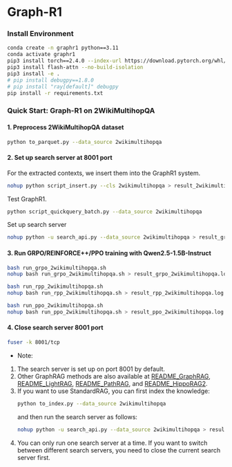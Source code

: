 # Graph-R1

### Install Environment
```bash
conda create -n graphr1 python==3.11
conda activate graphr1
pip3 install torch==2.4.0 --index-url https://download.pytorch.org/whl/cu124
pip3 install flash-attn --no-build-isolation
pip3 install -e .
# pip install debugpy==1.8.0
# pip install "ray[default]" debugpy
pip install -r requirements.txt
```

### Quick Start: Graph-R1 on 2WikiMultihopQA
#### 1. Preprocess 2WikiMultihopQA dataset
```bash
python to_parquet.py --data_source 2wikimultihopqa
```

#### 2. Set up search server at 8001 port
For the extracted contexts, we insert them into the GraphR1 system.
```bash
nohup python script_insert.py --cls 2wikimultihopqa > result_2wikimultihopqa_insert.log 2>&1 &
```
Test GraphR1.
```bash
python script_quickquery_batch.py --data_source 2wikimultihopqa
```
Set up search server
```bash
nohup python -u search_api.py --data_source 2wikimultihopqa > result_graphr1_search_api_2wikimultihopqa.log 2>&1 &
```

#### 3. Run GRPO/REINFORCE++/PPO training with Qwen2.5-1.5B-Instruct
```bash
bash run_grpo_2wikimultihopqa.sh
nohup bash run_grpo_2wikimultihopqa.sh > result_grpo_2wikimultihopqa.log 2>&1 &

bash run_rpp_2wikimultihopqa.sh
nohup bash run_rpp_2wikimultihopqa.sh > result_rpp_2wikimultihopqa.log 2>&1 &

bash run_ppo_2wikimultihopqa.sh
nohup bash run_ppo_2wikimultihopqa.sh > result_ppo_2wikimultihopqa.log 2>&1 &
```

#### 4. Close search server 8001 port
```bash
fuser -k 8001/tcp
```











- Note: 
1. The search server is set up on port 8001 by default. 
2. Other GraphRAG methods are also available at [README_GraphRAG](graphrag/GraphRAG/README.md), [README_LightRAG](graphrag/LightRAG/README.md), [README_PathRAG](graphrag/PathRAG/README.md), and [README_HippoRAG2](graphrag/HippoRAG2/README.md).
3. If you want to use StandardRAG, you can first index the knowledge:
    ```bash
    python to_index.py --data_source 2wikimultihopqa
    ```
    and then run the search server as follows:
    ```bash
    nohup python -u search_api.py --data_source 2wikimultihopqa > result_search_api_2wikimultihopqa.log 2>&1 &
    ```
4. You can only run one search server at a time. If you want to switch between different search servers, you need to close the current search server first.